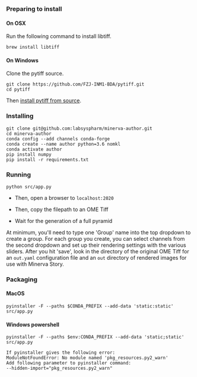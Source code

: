 ### Preparing to install

#### On OSX

Run the following command to install libtiff.

```
brew install libtiff
```

#### On Windows

Clone the pytiff source.

```
git clone https://github.com/FZJ-INM1-BDA/pytiff.git
cd pytiff
```

Then [install pytiff from source](https://github.com/FZJ-INM1-BDA/pytiff#installation-on-windows).

### Installing
```
git clone git@github.com:labsyspharm/minerva-author.git
cd minerva-author
conda config --add channels conda-forge
conda create --name author python=3.6 nomkl
conda activate author
pip install numpy
pip install -r requirements.txt
```

### Running

```
python src/app.py
```

- Then, open a browser to `localhost:2020`

- Then, copy the filepath to an OME Tiff

- Wait for the generation of a full pyramid

At minimum, you'll need to type one 'Group' name into the top dropdown to create a group. For each group you create, you can select channels from the second dropdown and set up their rendering settings with the various sliders. After you hit 'save', look in the directory of the original OME Tiff for an `out.yaml` configuration file and an `out` directory of rendered images for use with Minerva Story.

### Packaging

#### MacOS

```
pyinstaller -F --paths $CONDA_PREFIX --add-data 'static:static' src/app.py
```

#### Windows powershell

```
pyinstaller -F --paths $env:CONDA_PREFIX --add-data 'static;static' src/app.py

```

```
If pyinstaller gives the following error:  
ModuleNotFoundError: No module named 'pkg_resources.py2_warn'  
Add following parameter to pyinstaller command:
--hidden-import="pkg_resources.py2_warn"
```
